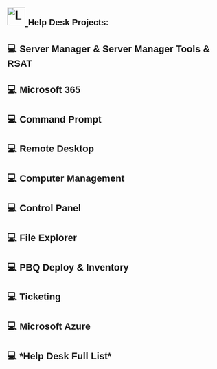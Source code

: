 <h1>
  <a href="https://www.linkedin.com/in/rashadhagen/">
    <img src="https://i.imgur.com/bYUDnOO.png" alt="LinkedIn" width="42px" />
  </a>
  <span style="font-family: Arial, sans-serif; font-size: 20px; font-weight: bold;">
    Help Desk Projects:
  </span>
  <br/>
</h1>


<h2 style="font-family: Arial, sans-serif; font-size: 22px; font-weight: bold;">
  <a href="https://github.com/RashadHagen/Server-Manager-Server-Manager-Tools-RSAT" style="color: inherit; text-decoration: none;">
    💻 Server Manager & Server Manager Tools & RSAT
  </a>
</h2>
<ul>
  <!-- Your list items here -->
</ul>


<h2 style="font-family: Arial, sans-serif; font-size: 22px; font-weight: bold;">
<a href="https://github.com/RashadHagen/Microsoft-365" style="color: inherit; text-decoration: none;">
💻 Microsoft 365
</a>
</h2>
<ul>
  <!-- Your list items here -->
</ul>


<h2 style="font-family: Arial, sans-serif; font-size: 22px; font-weight: bold;">
<a href="https://github.com/RashadHagen/Command-Prompt" style="color: inherit; text-decoration: none;">
💻 Command Prompt
</a>
</h2>
<ul>
  <!-- Your list items here -->
</ul>


<h2 style="font-family: Arial, sans-serif; font-size: 22px; font-weight: bold;">
<a href="https://github.com/RashadHagen/Remote-Desktop" style="color: inherit; text-decoration: none;">
💻 Remote Desktop
</a>
</h2>
<ul>
  <!-- Your list items here -->
</ul>


<h2 style="font-family: Arial, sans-serif; font-size: 22px; font-weight: bold;">
<a href="https://github.com/RashadHagen/Computer-Management" style="color: inherit; text-decoration: none;">
💻 Computer Management
</a>
</h2>
<ul>
  <!-- Your list items here -->
</ul>


<h2 style="font-family: Arial, sans-serif; font-size: 22px; font-weight: bold;">
<a href="https://github.com/RashadHagen/Control-Panel" style="color: inherit; text-decoration: none;">
💻 Control Panel
</a>
</h2>
<ul>
  <!-- Your list items here -->
</ul>


<h2 style="font-family: Arial, sans-serif; font-size: 22px; font-weight: bold;">
<a href="https://github.com/RashadHagen/File-Explorer" style="color: inherit; text-decoration: none;">
💻 File Explorer
</a>
</h2>
<ul>
  <!-- Your list items here -->
</ul>


<h2 style="font-family: Arial, sans-serif; font-size: 22px; font-weight: bold;">
<a href="https://github.com/RashadHagen/PBQ-Deploy-Inventory" style="color: inherit; text-decoration: none;">
💻 PBQ Deploy & Inventory
</a>
</h2>
<ul>
  <!-- Your list items here -->
</ul>


<h2 style="font-family: Arial, sans-serif; font-size: 22px; font-weight: bold;">
<a href="https://github.com/RashadHagen/Ticketing" style="color: inherit; text-decoration: none;">
💻 Ticketing
</a>
</h2>
<ul>
  <!-- Your list items here -->
</ul>


<h2 style="font-family: Arial, sans-serif; font-size: 22px; font-weight: bold;">
  <a href="https://github.com/RashadHagen/Microsoft-Azure" style="color: inherit; text-decoration: none;">
    💻 Microsoft Azure
  </a>
</h2>
<ul>
  <!-- Your list items here -->
</ul>


<h2 style="font-family: Arial, sans-serif; font-size: 22px; font-weight: bold;">
<a href="https://github.com/RashadHagen/Help-Desk-Full-List-Link" style="color: inherit; text-decoration: none;">
💻 *Help Desk Full List*
</a>
</h2>
<ul>
  <!-- Your list items here -->
</ul>
